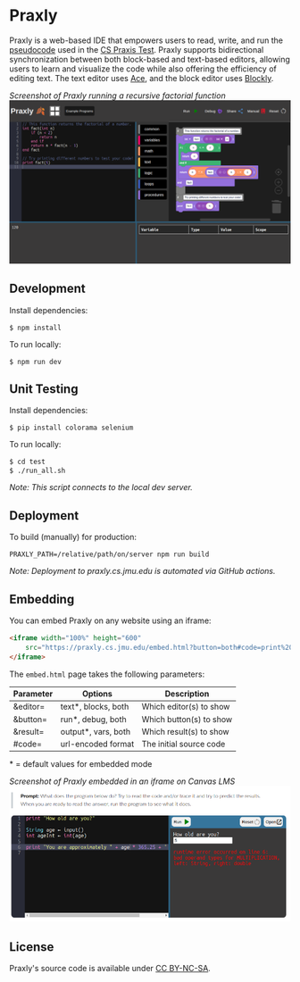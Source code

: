 # Praxly

Praxly is a web-based IDE that empowers users to read, write, and run the [pseudocode][1] used in the [CS Praxis Test][2].
Praxly supports bidirectional synchronization between both block-based and text-based editors, allowing users to learn and visualize the code while also offering the efficiency of editing text.
The text editor uses [Ace][3], and the block editor uses [Blockly][4].

[1]: https://www.ets.org/pdfs/praxis/5652.pdf#page=21
[2]: https://praxis.ets.org/test/5652.html
[3]: https://ace.c9.io/
[4]: https://developers.google.com/blockly

_Screenshot of Praxly running a recursive factorial function_
![](public/images/praxly-screenshot-full.png)

## Development

Install dependencies:
```
$ npm install
```

To run locally:
```
$ npm run dev
```

## Unit Testing

Install dependencies:
```
$ pip install colorama selenium
```

To run locally:
```
$ cd test
$ ./run_all.sh
```

_Note: This script connects to the local dev server._

## Deployment

To build (manually) for production:
```
PRAXLY_PATH=/relative/path/on/server npm run build
```

_Note: Deployment to praxly.cs.jmu.edu is automated via GitHub actions._

## Embedding

You can embed Praxly on any website using an iframe:

```html
<iframe width="100%" height="600"
    src="https://praxly.cs.jmu.edu/embed.html?button=both#code=print%201%0Aprint%202%0Aprint%203">
</iframe>
```

The `embed.html` page takes the following parameters:

Parameter | Options               | Description             |
----------|-----------------------|-------------------------|
&editor=  | text*, blocks, both   | Which editor(s) to show |
&button=  | run*, debug, both     | Which button(s) to show |
&result=  | output*, vars, both   | Which result(s) to show |
\#code=   | url-encoded format    | The initial source code |

\* = default values for embedded mode

_Screenshot of Praxly embedded in an iframe on Canvas LMS_
![](public/images/praxly-screenshot-embed.png)

## License

Praxly's source code is available under [CC BY-NC-SA](https://creativecommons.org/licenses/by-nc-sa/4.0/).
